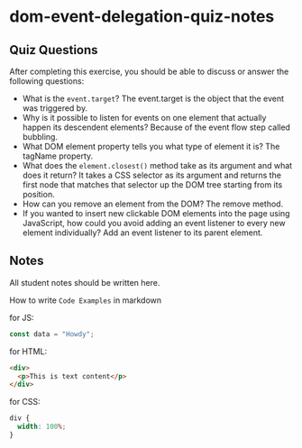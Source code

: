 # dom-event-delegation-quiz-notes

## Quiz Questions

After completing this exercise, you should be able to discuss or answer the following questions:

- What is the `event.target`?
The event.target is the object that the event was triggered by.
- Why is it possible to listen for events on one element that actually happen its descendent elements?
Because of the event flow step called bubbling.
- What DOM element property tells you what type of element it is?
The tagName property.
- What does the `element.closest()` method take as its argument and what does it return?
It takes a CSS selector as its argument and returns the first node that matches that selector up the DOM tree starting from its position.
- How can you remove an element from the DOM?
The remove method.
- If you wanted to insert new clickable DOM elements into the page using JavaScript, how could you avoid adding an event listener to every new element individually?
Add an event listener to its parent element.

## Notes

All student notes should be written here.


How to write `Code Examples` in markdown

for JS:

```javascript
const data = "Howdy";
```

for HTML:

```html
<div>
  <p>This is text content</p>
</div>
```

for CSS:

```css
div {
  width: 100%;
}
```
